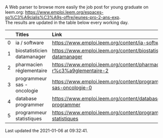 A Web parser to browse more easily the job post for young graduate on leem.org: https://www.emploi.leem.org/espaces-sp%C3%A9cialis%C3%A9s-offre/jeunes-pro-2-ans-exp.  
The results are updated in the table below every working day.  


|    | Titles                      | Link                                                                |   Department |   Consulted |
|---:|:----------------------------|:--------------------------------------------------------------------|-------------:|------------:|
|  0 | ia / software               | https://www.emploi.leem.org/content/ia-software                     |           75 |         910 |
|  1 | biostatisticien datamanager | https://www.emploi.leem.org/content/biostatisticien-datamanager     |           75 |         822 |
|  2 | pharmacien réglementaire    | https://www.emploi.leem.org/content/pharmacien-r%c3%a9glementaire-2 |           75 |         805 |
|  3 | programmeur sas - oncologie | https://www.emploi.leem.org/content/programmeur-sas-oncologie-0     |           75 |         712 |
|  4 | database programmer         | https://www.emploi.leem.org/content/database-programmer             |           92 |        2337 |
|  5 | programmeur statistiques    | https://www.emploi.leem.org/content/programmeur-statistiques        |           92 |        2658 |
  
Last updated the 2021-01-06 at 09:32:41.
